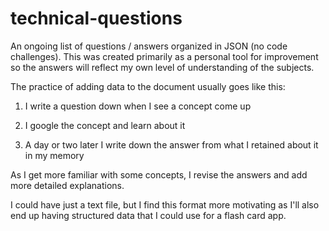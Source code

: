 # technical-questions
 

An ongoing list of questions / answers organized in JSON (no code challenges). This was created primarily as a personal tool for improvement so the answers will reflect my own level of understanding of the subjects.

The practice of adding data to the document usually goes like this:

1) I write a question down when I see a concept come up

2) I google the concept and learn about it 

3) A day or two later I write down the answer from what I retained about it in my memory

As I get more familiar with some concepts, I revise the answers and add more detailed explanations.

I could have just a text file, but I find this format more motivating as I'll also end up having structured data that I could use for a flash card app.


